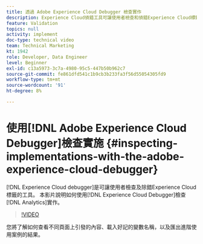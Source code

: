 ```yaml
---
title: 透過 Adobe Experience Cloud Debugger 檢查實作
description: Experience Cloud偵錯工具可讓使用者檢查和偵錯Experience Cloud標籤。 本影片說明如何使用Experience Cloud Debugger來檢查Analytics實作。
feature: Validation
topics: null
activity: implement
doc-type: technical video
team: Technical Marketing
kt: 1942
role: Developer, Data Engineer
level: Beginner
exl-id: c13a5973-3c7a-4980-95c5-447b50b962c7
source-git-commit: fe861dfd541c1b9cb3b233fa3f56d55054305fd9
workflow-type: tm+mt
source-wordcount: '91'
ht-degree: 8%

---
```


# 使用[!DNL Adobe Experience Cloud Debugger]檢查實施 {#inspecting-implementations-with-the-adobe-experience-cloud-debugger}

[!DNL Experience Cloud debugger]是可讓使用者檢查及除錯Experience Cloud標籤的工具。 本影片說明如何使用[!DNL Experience Cloud Debugger]檢查[!DNL Analytics]實作。

>[!VIDEO](https://video.tv.adobe.com/v/23878/?quality=12)

您將了解如何查看不同頁面上引發的內容、載入好記的變數名稱，以及匯出進階使用案例的結果。

